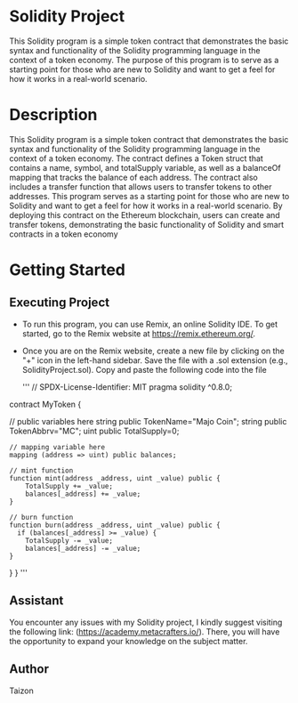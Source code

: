 # Solidity Project
This Solidity program is a simple token contract that demonstrates the basic syntax and functionality of the Solidity programming language in the context of a token economy. The purpose of this program is to serve as a starting point for those who are new to Solidity and want to get a feel for how it works in a real-world scenario.

# Description
This Solidity program is a simple token contract that demonstrates the basic syntax and functionality of the Solidity programming language in the context of a token economy. The contract defines a Token struct that contains a name, symbol, and totalSupply variable, as well as a balanceOf mapping that tracks the balance of each address. The contract also includes a transfer function that allows users to transfer tokens to other addresses. This program serves as a starting point for those who are new to Solidity and want to get a feel for how it works in a real-world scenario. By deploying this contract on the Ethereum blockchain, users can create and transfer tokens, demonstrating the basic functionality of Solidity and smart contracts in a token economy

# Getting Started 

## Executing Project
* To run this program, you can use Remix, an online Solidity IDE. To get started, go to the Remix website at  https://remix.ethereum.org/.
  
* Once you are on the Remix website, create a new file by clicking on the "+" icon in the left-hand sidebar. Save the file with a .sol extension (e.g., SolidityProject.sol). Copy and paste the following code into the file
  
  '''
  // SPDX-License-Identifier: MIT
pragma solidity ^0.8.0;


contract MyToken {
    
 // public variables here
    string public TokenName="Majo Coin";
    string public TokenAbbrv="MC";
    uint public TotalSupply=0;

    // mapping variable here
    mapping (address => uint) public balances;

    // mint function
    function mint(address _address, uint _value) public {
        TotalSupply += _value;
        balances[_address] += _value;
    }

    // burn function
    function burn(address _address, uint _value) public {
      if (balances[_address] >= _value) {
        TotalSupply -= _value;
        balances[_address] -= _value;
    }
}
}
  '''
  

## Assistant
You encounter any issues with my Solidity project, I kindly suggest visiting the following link: (https://academy.metacrafters.io/). There, you will have the opportunity to expand your knowledge on the subject matter.

## Author 
Taizon 
